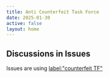 ```yaml
---
title: Anti Counterfeit Task Force
date: 2025-01-30
active: false
layout: home
---
```


## Discussions in Issues

Issues are using [label:"counterfeit TF"](https://github.com/w3c/publishingcg/labels/counterfeit%20TF)  

